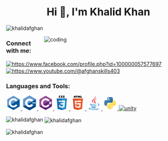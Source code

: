 <h1 align="center">Hi 👋, I'm Khalid Khan</h1>
<p align="left"> <img src="https://komarev.com/ghpvc/?username=khalidafghan&label=Profile%20views&color=0e75b6&style=flat" alt="khalidafghan" /> </p>

<img align="right" alt="coding" width="400" sre="https://dribbble.com/shots/6139167-Avento-marketing/attachments/11278854?mode=media">
<h3 align="left">Connect with me:</h3>
<p align="left">
<a href="https://fb.com/https://www.facebook.com/profile.php?id=100000057577697" target="blank"><img align="center" src="https://raw.githubusercontent.com/rahuldkjain/github-profile-readme-generator/master/src/images/icons/Social/facebook.svg" alt="https://www.facebook.com/profile.php?id=100000057577697" height="30" width="40" /></a>
<a href="https://www.youtube.com/c/https://www.youtube.com/@afghanskills403" target="blank"><img align="center" src="https://raw.githubusercontent.com/rahuldkjain/github-profile-readme-generator/master/src/images/icons/Social/youtube.svg" alt="https://www.youtube.com/@afghanskills403" height="30" width="40" /></a>
</p>

<h3 align="left">Languages and Tools:</h3>
<p align="left"> <a href="https://www.cprogramming.com/" target="_blank" rel="noreferrer"> <img src="https://raw.githubusercontent.com/devicons/devicon/master/icons/c/c-original.svg" alt="c" width="40" height="40"/> </a> <a href="https://www.w3schools.com/cpp/" target="_blank" rel="noreferrer"> <img src="https://raw.githubusercontent.com/devicons/devicon/master/icons/cplusplus/cplusplus-original.svg" alt="cplusplus" width="40" height="40"/> </a> <a href="https://www.w3schools.com/cs/" target="_blank" rel="noreferrer"> <img src="https://raw.githubusercontent.com/devicons/devicon/master/icons/csharp/csharp-original.svg" alt="csharp" width="40" height="40"/> </a> <a href="https://www.w3schools.com/css/" target="_blank" rel="noreferrer"> <img src="https://raw.githubusercontent.com/devicons/devicon/master/icons/css3/css3-original-wordmark.svg" alt="css3" width="40" height="40"/> </a> <a href="https://www.w3.org/html/" target="_blank" rel="noreferrer"> <img src="https://raw.githubusercontent.com/devicons/devicon/master/icons/html5/html5-original-wordmark.svg" alt="html5" width="40" height="40"/> </a> <a href="https://www.java.com" target="_blank" rel="noreferrer"> <img src="https://raw.githubusercontent.com/devicons/devicon/master/icons/java/java-original.svg" alt="java" width="40" height="40"/> </a> <a href="https://www.python.org" target="_blank" rel="noreferrer"> <img src="https://raw.githubusercontent.com/devicons/devicon/master/icons/python/python-original.svg" alt="python" width="40" height="40"/> </a> <a href="https://unity.com/" target="_blank" rel="noreferrer"> <img src="https://www.vectorlogo.zone/logos/unity3d/unity3d-icon.svg" alt="unity" width="40" height="40"/> </a> </p>

<p><img align="left" src="https://github-readme-stats.vercel.app/api/top-langs?username=khalidafghan&show_icons=true&locale=en&layout=compact" alt="khalidafghan" /></p>

<p>&nbsp;<img align="center" src="https://github-readme-stats.vercel.app/api?username=khalidafghan&show_icons=true&locale=en" alt="khalidafghan" /></p>

<p><img align="center" src="https://github-readme-streak-stats.herokuapp.com/?user=khalidafghan&" alt="khalidafghan" /></p>
